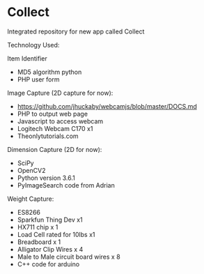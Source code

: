 # Collect
Integrated repository for new app called Collect

Technology Used:

Item Identifier
- MD5 algorithm python
- PHP user form

Image Capture (2D capture for now):
- https://github.com/jhuckaby/webcamjs/blob/master/DOCS.md
- PHP to output web page
- Javascript to access webcam
- Logitech Webcam C170 x1 
- Theonlytutorials.com

Dimension Capture (2D for now):
- SciPy
- OpenCV2
- Python version 3.6.1
- PyImageSearch code from Adrian 

Weight Capture:
- ES8266
- Sparkfun Thing Dev x1
- HX711 chip x 1
- Load Cell rated for 10lbs x1
- Breadboard x 1
- Alligator Clip Wires x 4
- Male to Male circuit board wires x 8
- C++ code for arduino
